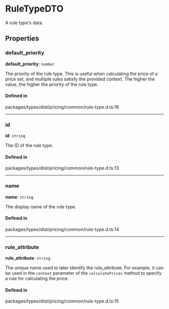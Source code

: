 # RuleTypeDTO

A rule type's data.

## Properties

### default\_priority

 **default\_priority**: `number`

The priority of the rule type. This is useful when calculating the price of a price set, and multiple rules satisfy the provided context. The higher the value, the higher the priority of the rule type.

#### Defined in

packages/types/dist/pricing/common/rule-type.d.ts:16

___

### id

 **id**: `string`

The ID of the rule type.

#### Defined in

packages/types/dist/pricing/common/rule-type.d.ts:13

___

### name

 **name**: `string`

The display name of the rule type.

#### Defined in

packages/types/dist/pricing/common/rule-type.d.ts:14

___

### rule\_attribute

 **rule\_attribute**: `string`

The unique name used to later identify the rule_attribute. For example, it can be used in the `context` parameter of the `calculatePrices` method to specify a rule for calculating the price.

#### Defined in

packages/types/dist/pricing/common/rule-type.d.ts:15
